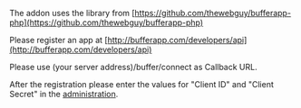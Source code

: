 The addon uses the library from [https://github.com/thewebguy/bufferapp-php](https://github.com/thewebguy/bufferapp-php)

Please register an app at [http://bufferapp.com/developers/api](http://bufferapp.com/developers/api)

Please use (your server address)/buffer/connect as Callback URL.

After the registration please enter the values for "Client ID" and "Client Secret" in the 
[administration](admin/plugins/buffer).
